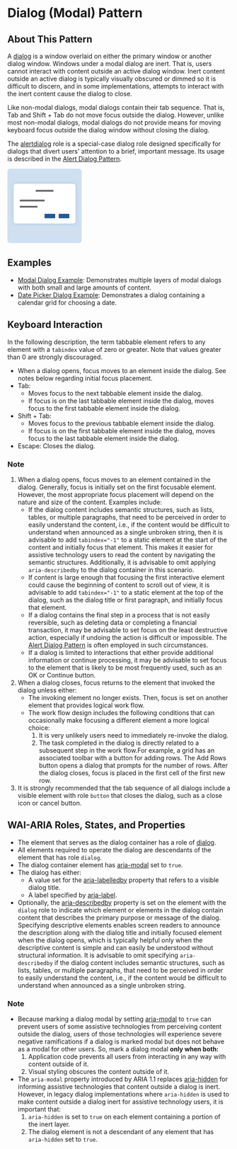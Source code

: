 ﻿---
source: https://www.w3.org/WAI/ARIA/apg/patterns/dialog-modal/

---

# Dialog (Modal) Pattern

## About This Pattern

A  [dialog](https://w3c.github.io/aria/#dialog)  is a window overlaid on either the primary window or another dialog window. Windows under a modal dialog are inert. That is, users cannot interact with content outside an active dialog window. Inert content outside an active dialog is typically visually obscured or dimmed so it is difficult to discern, and in some implementations, attempts to interact with the inert content cause the dialog to close.

Like non-modal dialogs, modal dialogs contain their tab sequence. That is,  Tab  and  Shift + Tab  do not move focus outside the dialog. However, unlike most non-modal dialogs, modal dialogs do not provide means for moving keyboard focus outside the dialog window without closing the dialog.

The  [alertdialog](https://w3c.github.io/aria/#alertdialog)  role is a special-case dialog role designed specifically for dialogs that divert users' attention to a brief, important message. Its usage is described in the  [Alert Dialog Pattern](alertdialog.md).

![](images/dialog-modal.svg)

## Examples

-   [Modal Dialog Example](dialog.example.md): Demonstrates multiple layers of modal dialogs with both small and large amounts of content.
-   [Date Picker Dialog Example](datepicker-dialog.example.md): Demonstrates a dialog containing a calendar grid for choosing a date.

## Keyboard Interaction

In the following description, the term  tabbable element  refers to any element with a  `tabindex`  value of zero or greater. Note that values greater than 0 are strongly discouraged.

-   When a dialog opens, focus moves to an element inside the dialog. See notes below regarding initial focus placement.
-   Tab:
    -   Moves focus to the next tabbable element inside the dialog.
    -   If focus is on the last tabbable element inside the dialog, moves focus to the first tabbable element inside the dialog.
-   Shift + Tab:
    -   Moves focus to the previous tabbable element inside the dialog.
    -   If focus is on the first tabbable element inside the dialog, moves focus to the last tabbable element inside the dialog.
-   Escape: Closes the dialog.

### Note

1.  When a dialog opens, focus moves to an element contained in the dialog. Generally, focus is initially set on the first focusable element. However, the most appropriate focus placement will depend on the nature and size of the content. Examples include:
    -   If the dialog content includes semantic structures, such as lists, tables, or multiple paragraphs, that need to be perceived in order to easily understand the content, i.e., if the content would be difficult to understand when announced as a single unbroken string, then it is advisable to add  `tabindex="-1"`  to a static element at the start of the content and initially focus that element. This makes it easier for assistive technology users to read the content by navigating the semantic structures. Additionally, it is advisable to omit applying  `aria-describedby`  to the dialog container in this scenario.
    -   If content is large enough that focusing the first interactive element could cause the beginning of content to scroll out of view, it is advisable to add  `tabindex="-1"`  to a static element at the top of the dialog, such as the dialog title or first paragraph, and initially focus that element.
    -   If a dialog contains the final step in a process that is not easily reversible, such as deleting data or completing a financial transaction, it may be advisable to set focus on the least destructive action, especially if undoing the action is difficult or impossible. The  [Alert Dialog Pattern](alertdialog.md)  is often employed in such circumstances.
    -   If a dialog is limited to interactions that either provide additional information or continue processing, it may be advisable to set focus to the element that is likely to be most frequently used, such as an  OK  or  Continue  button.
2.  When a dialog closes, focus returns to the element that invoked the dialog unless either:
    -   The invoking element no longer exists. Then, focus is set on another element that provides logical work flow.
    -   The work flow design includes the following conditions that can occasionally make focusing a different element a more logical choice:
        1.  It is very unlikely users need to immediately re-invoke the dialog.
        2.  The task completed in the dialog is directly related to a subsequent step in the work flow.For example, a grid has an associated toolbar with a button for adding rows. The Add Rows button opens a dialog that prompts for the number of rows. After the dialog closes, focus is placed in the first cell of the first new row.
3.  It is strongly recommended that the tab sequence of all dialogs include a visible element with role  `button`  that closes the dialog, such as a close icon or cancel button.

## WAI-ARIA Roles, States, and Properties

-   The element that serves as the dialog container has a role of  [dialog](https://w3c.github.io/aria/#dialog).
-   All elements required to operate the dialog are descendants of the element that has role  `dialog`.
-   The dialog container element has  [aria-modal](https://w3c.github.io/aria/#aria-modal)  set to  `true`.
-   The dialog has either:
    -   A value set for the  [aria-labelledby](https://w3c.github.io/aria/#aria-labelledby)  property that refers to a visible dialog title.
    -   A label specified by  [aria-label](https://w3c.github.io/aria/#aria-label).
-   Optionally, the  [aria-describedby](https://w3c.github.io/aria/#aria-describedby)  property is set on the element with the  `dialog`  role to indicate which element or elements in the dialog contain content that describes the primary purpose or message of the dialog. Specifying descriptive elements enables screen readers to announce the description along with the dialog title and initially focused element when the dialog opens, which is typically helpful only when the descriptive content is simple and can easily be understood without structural information. It is advisable to omit specifying  `aria-describedby`  if the dialog content includes semantic structures, such as lists, tables, or multiple paragraphs, that need to be perceived in order to easily understand the content, i.e., if the content would be difficult to understand when announced as a single unbroken string.

### Note

-   Because marking a dialog modal by setting  [aria-modal](https://w3c.github.io/aria/#aria-modal)  to  `true`  can prevent users of some assistive technologies from perceiving content outside the dialog, users of those technologies will experience severe negative ramifications if a dialog is marked modal but does not behave as a modal for other users. So, mark a dialog modal  **only when both:**
    1.  Application code prevents all users from interacting in any way with content outside of it.
    2.  Visual styling obscures the content outside of it.
-   The  `aria-modal`  property introduced by ARIA 1.1 replaces  [aria-hidden](https://w3c.github.io/aria/#aria-hidden)  for informing assistive technologies that content outside a dialog is inert. However, in legacy dialog implementations where  `aria-hidden`  is used to make content outside a dialog inert for assistive technology users, it is important that:
    1.  `aria-hidden`  is set to  `true`  on each element containing a portion of the inert layer.
    2.  The dialog element is not a descendant of any element that has  `aria-hidden`  set to  `true`.

